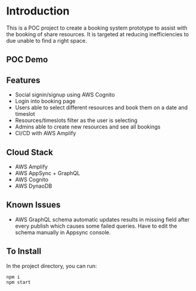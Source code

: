 # Introduction

This is a POC project to create a booking system prototype to assist with the booking of share resources. It is targeted at reducing inefficiencies to due unable to find a right space.

## POC Demo



## Features
- Social signin/signup using AWS Cognito
- Login into booking page
- Users able to select different resources and book them on a date and timeslot
- Resources/timeslots filter as the user is selecting
- Admins able to create new resources and see all bookings
- CI/CD with AWS Amplify 

## Cloud Stack

- AWS Amplify
- AWS AppSync + GraphQL
- AWS Cognito
- AWS DynaoDB

## Known Issues
- AWS GraphQL schema automatic updates results in missing field after every publish which causes some failed queries. Have to edit the schema manually in Appsync console.


## To Install

In the project directory, you can run:
```
npm i
npm start
```
